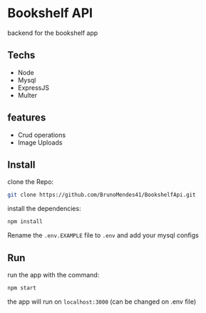 # Bookshelf API
backend for the bookshelf app

## Techs
- Node
- Mysql
- ExpressJS
- Multer

## features
- Crud operations
- Image Uploads

## Install

clone the Repo: 
```bash
git clone https://github.com/BrunoMendes41/BookshelfApi.git
```

install the dependencies:

```bash
npm install
```

Rename the `.env.EXAMPLE` file to `.env` and add your mysql configs

## Run

run the app with the command:

```bash
npm start
```

the app will run on `localhost:3000` (can be changed on .env file)
